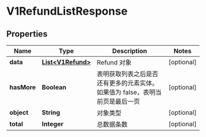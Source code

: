 
# V1RefundListResponse

## Properties
Name | Type | Description | Notes
------------ | ------------- | ------------- | -------------
**data** | [**List&lt;V1Refund&gt;**](V1Refund.md) | Refund 对象 |  [optional]
**hasMore** | **Boolean** | 表明获取列表之后是否还有更多的元素实体。如果值为 false，表明当前页是最后一页 |  [optional]
**object** | **String** | 对象类型 |  [optional]
**total** | **Integer** | 总数据条数 |  [optional]



